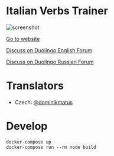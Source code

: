 # Italian Verbs Trainer

![screenshot](https://api.monosnap.com/rpc/file/download?id=HIMn1VfSuT2aELsC76CPKszm4X59iY)

[Go to website](https://sinkler.github.io/italian-verbs-trainer/)

[Discuss on Duolingo English Forum](https://www.duolingo.com/comment/19880439)

[Discuss on Duolingo Russian Forum](https://www.duolingo.com/comment/19900781)

# Translators

- Czech: [@dominikmatus](https://github.com/dominikmatus)

# Develop

`docker-compose up`  
`docker-compose run --rm node build`
